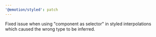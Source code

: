 ```yaml
---
'@emotion/styled': patch
---
```


Fixed issue when using "component as selector" in styled interpolations which caused the wrong type to be inferred.
